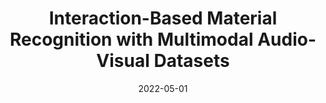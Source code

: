 ---
title: "Interaction-Based Material Recognition with Multimodal Audio-Visual Datasets"
semester: 'Spring 2022'
date: '2022-05-01'
venue: "6.869: Machine Vision"
collection: portfolio
paperurl: 'https://drive.google.com/file/d/1udXt5E32-eipanioeWuNV0RzcqHGwcWm'
excerpt: ""
---